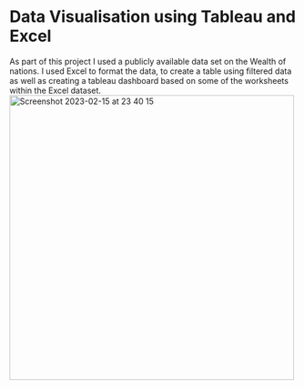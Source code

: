 # Data Visualisation using Tableau and Excel
As part of this project I used a publicly available data set on the Wealth of nations.  I used Excel to format the data, to create a table using filtered data as well as creating a tableau dashboard based on some of the worksheets within the Excel dataset.
<img width="500" alt="Screenshot 2023-02-15 at 23 40 15" src="https://user-images.githubusercontent.com/129383433/228820641-a523310f-cdf8-4739-8d3d-95382a2622b8.png">

